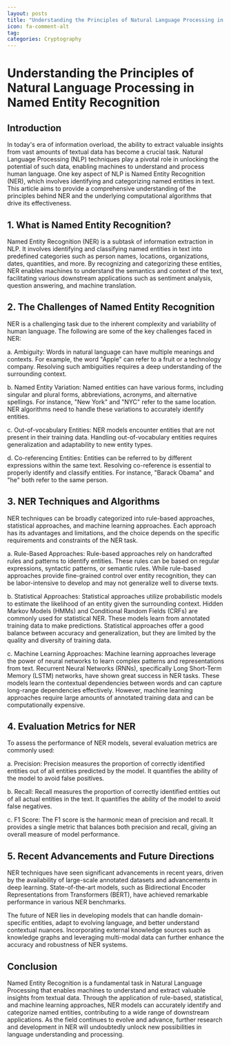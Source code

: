 ```yaml
---
layout: posts
title: "Understanding the Principles of Natural Language Processing in Named Entity Recognition"
icon: fa-comment-alt
tag:      
categories: Cryptography
---
```



# Understanding the Principles of Natural Language Processing in Named Entity Recognition

## Introduction

In today's era of information overload, the ability to extract valuable insights from vast amounts of textual data has become a crucial task. Natural Language Processing (NLP) techniques play a pivotal role in unlocking the potential of such data, enabling machines to understand and process human language. One key aspect of NLP is Named Entity Recognition (NER), which involves identifying and categorizing named entities in text. This article aims to provide a comprehensive understanding of the principles behind NER and the underlying computational algorithms that drive its effectiveness.

## 1. What is Named Entity Recognition?

Named Entity Recognition (NER) is a subtask of information extraction in NLP. It involves identifying and classifying named entities in text into predefined categories such as person names, locations, organizations, dates, quantities, and more. By recognizing and categorizing these entities, NER enables machines to understand the semantics and context of the text, facilitating various downstream applications such as sentiment analysis, question answering, and machine translation.

## 2. The Challenges of Named Entity Recognition

NER is a challenging task due to the inherent complexity and variability of human language. The following are some of the key challenges faced in NER:

a. Ambiguity: Words in natural language can have multiple meanings and contexts. For example, the word "Apple" can refer to a fruit or a technology company. Resolving such ambiguities requires a deep understanding of the surrounding context.

b. Named Entity Variation: Named entities can have various forms, including singular and plural forms, abbreviations, acronyms, and alternative spellings. For instance, "New York" and "NYC" refer to the same location. NER algorithms need to handle these variations to accurately identify entities.

c. Out-of-vocabulary Entities: NER models encounter entities that are not present in their training data. Handling out-of-vocabulary entities requires generalization and adaptability to new entity types.

d. Co-referencing Entities: Entities can be referred to by different expressions within the same text. Resolving co-reference is essential to properly identify and classify entities. For instance, "Barack Obama" and "he" both refer to the same person.

## 3. NER Techniques and Algorithms

NER techniques can be broadly categorized into rule-based approaches, statistical approaches, and machine learning approaches. Each approach has its advantages and limitations, and the choice depends on the specific requirements and constraints of the NER task.

a. Rule-Based Approaches: Rule-based approaches rely on handcrafted rules and patterns to identify entities. These rules can be based on regular expressions, syntactic patterns, or semantic rules. While rule-based approaches provide fine-grained control over entity recognition, they can be labor-intensive to develop and may not generalize well to diverse texts.

b. Statistical Approaches: Statistical approaches utilize probabilistic models to estimate the likelihood of an entity given the surrounding context. Hidden Markov Models (HMMs) and Conditional Random Fields (CRFs) are commonly used for statistical NER. These models learn from annotated training data to make predictions. Statistical approaches offer a good balance between accuracy and generalization, but they are limited by the quality and diversity of training data.

c. Machine Learning Approaches: Machine learning approaches leverage the power of neural networks to learn complex patterns and representations from text. Recurrent Neural Networks (RNNs), specifically Long Short-Term Memory (LSTM) networks, have shown great success in NER tasks. These models learn the contextual dependencies between words and can capture long-range dependencies effectively. However, machine learning approaches require large amounts of annotated training data and can be computationally expensive.

## 4. Evaluation Metrics for NER

To assess the performance of NER models, several evaluation metrics are commonly used:

a. Precision: Precision measures the proportion of correctly identified entities out of all entities predicted by the model. It quantifies the ability of the model to avoid false positives.

b. Recall: Recall measures the proportion of correctly identified entities out of all actual entities in the text. It quantifies the ability of the model to avoid false negatives.

c. F1 Score: The F1 score is the harmonic mean of precision and recall. It provides a single metric that balances both precision and recall, giving an overall measure of model performance.

## 5. Recent Advancements and Future Directions

NER techniques have seen significant advancements in recent years, driven by the availability of large-scale annotated datasets and advancements in deep learning. State-of-the-art models, such as Bidirectional Encoder Representations from Transformers (BERT), have achieved remarkable performance in various NER benchmarks.

The future of NER lies in developing models that can handle domain-specific entities, adapt to evolving language, and better understand contextual nuances. Incorporating external knowledge sources such as knowledge graphs and leveraging multi-modal data can further enhance the accuracy and robustness of NER systems.

## Conclusion

Named Entity Recognition is a fundamental task in Natural Language Processing that enables machines to understand and extract valuable insights from textual data. Through the application of rule-based, statistical, and machine learning approaches, NER models can accurately identify and categorize named entities, contributing to a wide range of downstream applications. As the field continues to evolve and advance, further research and development in NER will undoubtedly unlock new possibilities in language understanding and processing.